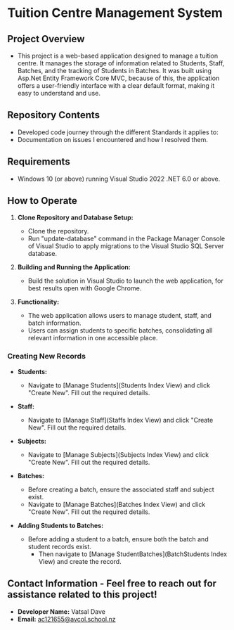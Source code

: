 # Tuition Centre Management System

## Project Overview
- This project is a web-based application designed to manage a tuition centre. It manages the storage of information related to Students, Staff, Batches, and the tracking of Students in Batches. It was built using Asp.Net Entity Framework Core MVC, because of this, the application offers a user-friendly interface with a clear default format, making it easy to understand and use.

## Repository Contents
- Developed code journey through the different Standards it applies to: 
- Documentation on issues I encountered and how I resolved them.

## Requirements
- Windows 10 (or above) running Visual Studio 2022 .NET 6.0 or above.

## How to Operate
1. **Clone Repository and Database Setup:**
   - Clone the repository.
   - Run "update-database" command in the Package Manager Console of Visual Studio to apply migrations to the Visual Studio SQL Server database.

2. **Building and Running the Application:**
   - Build the solution in Visual Studio to launch the web application, for best results open with Google Chrome.

3. **Functionality:**
   - The web application allows users to manage student, staff, and batch information.
   	- Users can assign students to specific batches, consolidating all relevant information in one accessible place.

### Creating New Records
- **Students:**
  - Navigate to [Manage Students](Students Index View) and click "Create New". Fill out the required details.

- **Staff:**
  - Navigate to [Manage Staff](Staffs Index View) and click "Create New". Fill out the required details.

- **Subjects:**
  - Navigate to [Manage Subjects](Subjects Index View) and click "Create New". Fill out the required details.

- **Batches:**
  - Before creating a batch, ensure the associated staff and subject exist.
  - Navigate to [Manage Batches](Batches Index View) and click "Create New". Fill out the required details.

- **Adding Students to Batches:**
  - Before adding a student to a batch, ensure both the batch and student records exist.
   	- Then navigate to [Manage StudentBatches](BatchStudents Index View) and create the record.

## Contact Information - Feel free to reach out for assistance related to this project!
- **Developer Name:** Vatsal Dave
- **Email:** ac121655@avcol.school.nz

